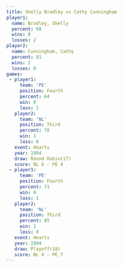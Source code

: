 ```yaml
---
title: Shelly Bradley vs Cathy Cunningham
player1:                 
  name: Bradley, Shelly  
  percent: 68            
  wins: 0                
  losses: 2              
player2:                 
  name: Cunningham, Cathy
  percent: 81            
  wins: 2                
  losses: 0              
games:
 - player1:          
     team: 'PE'      
     position: Fourth
     percent: 64     
     win: 0          
     loss: 1         
   player2:         
     team: 'NL'     
     position: Third
     percent: 78    
     win: 1         
     loss: 0        
   event: Hearts        
   year: 1994           
   draw: Round Robin(17)
   score: NL 6 - PE 4   
 - player1:          
     team: 'PE'      
     position: Fourth
     percent: 71     
     win: 0          
     loss: 1         
   player2:         
     team: 'NL'     
     position: Third
     percent: 85    
     win: 1         
     loss: 0        
   event: Hearts     
   year: 1994        
   draw: Playoff(18) 
   score: NL 8 - PE 7
---
```

